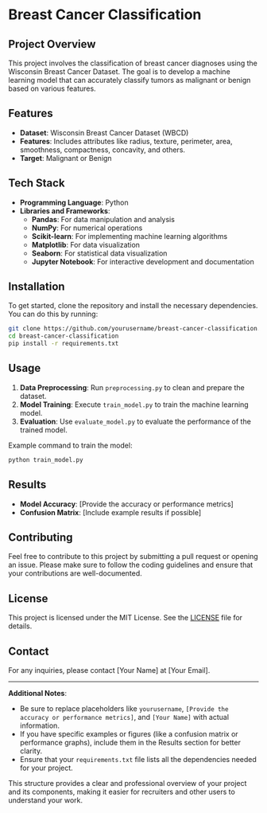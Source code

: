 # Breast Cancer Classification

## Project Overview

This project involves the classification of breast cancer diagnoses using the Wisconsin Breast Cancer Dataset. The goal is to develop a machine learning model that can accurately classify tumors as malignant or benign based on various features.

## Features

- **Dataset**: Wisconsin Breast Cancer Dataset (WBCD)
- **Features**: Includes attributes like radius, texture, perimeter, area, smoothness, compactness, concavity, and others.
- **Target**: Malignant or Benign

## Tech Stack

- **Programming Language**: Python
- **Libraries and Frameworks**:
  - **Pandas**: For data manipulation and analysis
  - **NumPy**: For numerical operations
  - **Scikit-learn**: For implementing machine learning algorithms
  - **Matplotlib**: For data visualization
  - **Seaborn**: For statistical data visualization
  - **Jupyter Notebook**: For interactive development and documentation

## Installation

To get started, clone the repository and install the necessary dependencies. You can do this by running:

```bash
git clone https://github.com/yourusername/breast-cancer-classification.git
cd breast-cancer-classification
pip install -r requirements.txt
```

## Usage

1. **Data Preprocessing**: Run `preprocessing.py` to clean and prepare the dataset.
2. **Model Training**: Execute `train_model.py` to train the machine learning model.
3. **Evaluation**: Use `evaluate_model.py` to evaluate the performance of the trained model.

Example command to train the model:

```bash
python train_model.py
```

## Results

- **Model Accuracy**: [Provide the accuracy or performance metrics]
- **Confusion Matrix**: [Include example results if possible]

## Contributing

Feel free to contribute to this project by submitting a pull request or opening an issue. Please make sure to follow the coding guidelines and ensure that your contributions are well-documented.

## License

This project is licensed under the MIT License. See the [LICENSE](LICENSE) file for details.

## Contact

For any inquiries, please contact [Your Name] at [Your Email].

---

**Additional Notes**:
- Be sure to replace placeholders like `yourusername`, `[Provide the accuracy or performance metrics]`, and `[Your Name]` with actual information.
- If you have specific examples or figures (like a confusion matrix or performance graphs), include them in the Results section for better clarity.
- Ensure that your `requirements.txt` file lists all the dependencies needed for your project.

This structure provides a clear and professional overview of your project and its components, making it easier for recruiters and other users to understand your work.

